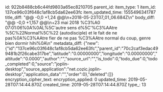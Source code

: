 id: 922b8488cb6c44fd9803a65ec8210705
parent_id: 
item_type: 1
item_id: 137ce96c03f648c1af8cb5da62ee63fc
item_updated_time: 1555496341787
title_diff: "@@ -0,0 +1,24 @@\n+2018-05-23T07_01_06.684Z\n"
body_diff: "@@ -0,0 +1,157 @@\n+23 mai 2018 %C3%A0 07:01:06%0A%0AL%5C'autre sens d%5C'%C3%AAtre %5C%22Normal%5C%22 (autodisciple) et le fait de ne pas%0A%C3%AAtre fier de ne pas %C3%AAtre normal du coup, genre bien dormir hihi%0A\n"
metadata_diff: {"new":{"id":"137ce96c03f648c1af8cb5da62ee63fc","parent_id":"70c2caf3edac499481b2f26cabe317be","latitude":"0.00000000","longitude":"0.00000000","altitude":"0.0000","author":"","source_url":"","is_todo":0,"todo_due":0,"todo_completed":0,"source":"joplin-desktop","source_application":"net.cozic.joplin-desktop","application_data":"","order":0},"deleted":[]}
encryption_cipher_text: 
encryption_applied: 0
updated_time: 2019-05-28T07:14:44.870Z
created_time: 2019-05-28T07:14:44.870Z
type_: 13